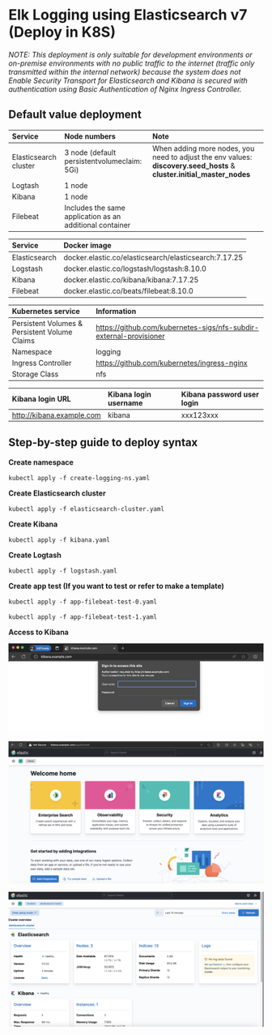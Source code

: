 # Elk Logging using Elasticsearch v7 (Deploy in K8S)

*NOTE: This deployment is only suitable for development environments or on-premise environments with no public traffic to the internet (traffic only transmitted within the internal network) because the system does not Enable Security Transport for Elasticsearch and Kibana is secured with authentication using Basic Authentication of Nginx Ingress Controller.*

## Default value deployment

| Service | Node numbers | Note |
| :--- | :--- | :--- |
| Elasticsearch cluster  | 3 node (default persistentvolumeclaim: 5Gi) | When adding more nodes, you need to adjust the env values: **discovery.seed_hosts** & **cluster.initial_master_nodes** |
| Logtash | 1 node | |
| Kibana | 1 node | |
| Filebeat | Includes the same application as an additional container |

| Service | Docker image |
| :--- | :--- |
| Elasticsearch | docker.elastic.co/elasticsearch/elasticsearch:7.17.25 |
| Logstash | docker.elastic.co/logstash/logstash:8.10.0 |
| Kibana | docker.elastic.co/kibana/kibana:7.17.25 |
| Filebeat | docker.elastic.co/beats/filebeat:8.10.0 |

| Kubernetes service | Information |
| :--- | :--- |
| Persistent Volumes & Persistent Volume Claims | https://github.com/kubernetes-sigs/nfs-subdir-external-provisioner |
| Namespace | logging |
| Ingress Controller | https://github.com/kubernetes/ingress-nginx |
| Storage Class | nfs |

| Kibana login URL | Kibana login username | Kibana password user login |
| :--- | :--- | :--- |
| http://kibana.example.com| kibana | xxx123xxx |

## Step-by-step guide to deploy syntax

**Create namespace**
```
kubectl apply -f create-logging-ns.yaml
```

**Create Elasticsearch cluster**
```
kubectl apply -f elasticsearch-cluster.yaml
```

**Create Kibana**
```
kubectl apply -f kibana.yaml
```

**Create Logtash**
```
kubectl apply -f logstash.yaml
```

**Create app test (If you want to test or refer to make a template)**
```
kubectl apply -f app-filebeat-test-0.yaml
```
```
kubectl apply -f app-filebeat-test-1.yaml
```

**Access to Kibana**

![Alt Text](images/kibana-login1.png)

![Alt Text](images/kibana-login2.png)

![Alt Text](images/kibana-monitor.png)